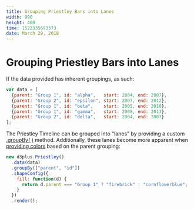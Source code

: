 ```yaml
---
title: Grouping Priestley Bars into Lanes
width: 990
height: 400
time: 1522335693373
date: March 29, 2018
---
```


# Grouping Priestley Bars into Lanes

If the data provided has inherent groupings, as such:

```js
var data = [
  {parent: "Group 1", id: "alpha",   start: 2004, end: 2007},
  {parent: "Group 2", id: "epsilon", start: 2007, end: 2012},
  {parent: "Group 1", id: "beta",    start: 2005, end: 2010},
  {parent: "Group 1", id: "gamma",   start: 2008, end: 2013},
  {parent: "Group 2", id: "delta",   start: 2004, end: 2007}
];
```

The Priestley Timeline can be grouped into "lanes" by providing a custom [.groupBy( )](https://github.com/d3plus/d3plus-viz#Viz.groupBy) method. Additionally, these lanes become more apparent when [providing colors](https://github.com/d3plus/d3plus-shape#Shape.fill) based on the parent grouping:

```js
new d3plus.Priestley()
  .data(data)
  .groupBy(["parent", "id"])
  .shapeConfig({
    fill: function(d) {
      return d.parent === "Group 1" ? "firebrick" : "cornflowerblue";
    }
  })
  .render();
```
